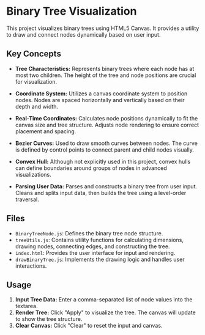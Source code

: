 # Binary Tree Visualization

This project visualizes binary trees using HTML5 Canvas. It provides a utility to draw and connect nodes dynamically based on user input.

## Key Concepts

- **Tree Characteristics:** Represents binary trees where each node has at most two children. The height of the tree and node positions are crucial for visualization.

- **Coordinate System:** Utilizes a canvas coordinate system to position nodes. Nodes are spaced horizontally and vertically based on their depth and width.

- **Real-Time Coordinates:** Calculates node positions dynamically to fit the canvas size and tree structure. Adjusts node rendering to ensure correct placement and spacing.

- **Bezier Curves:** Used to draw smooth curves between nodes. The curve is defined by control points to connect parent and child nodes visually.

- **Convex Hull:** Although not explicitly used in this project, convex hulls can define boundaries around groups of nodes in advanced visualizations.

- **Parsing User Data:** Parses and constructs a binary tree from user input. Cleans and splits input data, then builds the tree using a level-order traversal.

## Files

- `BinaryTreeNode.js`: Defines the binary tree node structure.
- `treeUtils.js`: Contains utility functions for calculating dimensions, drawing nodes, connecting edges, and constructing the tree.
- `index.html`: Provides the user interface for input and rendering.
- `drawBinaryTree.js`: Implements the drawing logic and handles user interactions.

## Usage

1. **Input Tree Data:** Enter a comma-separated list of node values into the textarea.
2. **Render Tree:** Click "Apply" to visualize the tree. The canvas will update to show the tree structure.
3. **Clear Canvas:** Click "Clear" to reset the input and canvas.


